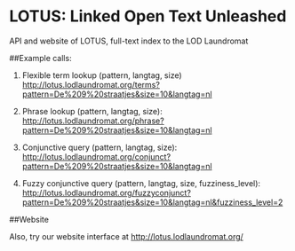 # LOTUS: Linked Open Text Unleashed
API and website of LOTUS, full-text index to the LOD Laundromat

##Example calls:

1. Flexible term lookup (pattern, langtag, size)
http://lotus.lodlaundromat.org/terms?pattern=De%209%20straatjes&size=10&langtag=nl

2. Phrase lookup (pattern, langtag, size):
http://lotus.lodlaundromat.org/phrase?pattern=De%209%20straatjes&size=10&langtag=nl

3. Conjunctive query (pattern, langtag, size):
http://lotus.lodlaundromat.org/conjunct?pattern=De%209%20straatjes&size=10&langtag=nl

4. Fuzzy conjunctive query (pattern, langtag, size, fuzziness_level):
http://lotus.lodlaundromat.org/fuzzyconjunct?pattern=De%209%20straatjes&size=10&langtag=nl&fuzziness_level=2

##Website

Also, try our website interface at http://lotus.lodlaundromat.org/ 


